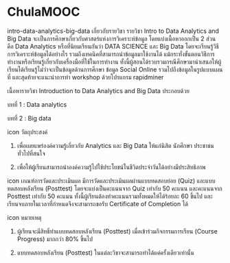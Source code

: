 # ChulaMOOC
intro-data-analytics-big-data
เกี่ยวกับรายวิชา
รายวิชา Intro to Data Analytics and Big Data จะเป็นการศึกษาเกี่ยวกับศาสตร์แห่งการวิเคราะห์ข้อมูล โดยแบ่งเนื้อหาออกเป็น 2 ส่วน คือ Data Analytics หรือที่นิยมเรียนกันว่า DATA SCIENCE และ Big Data โดยจะเรียนรู้วิธีการวิเคราะห์ข้อมูลได้อย่างไร รวมถึงเทคนิคที่สามารถนำข้อมูลมาใช้งานได้ แม้กระทั่งขั้นตอนวิธีการทำงานหรือเรียนรู้เกี่ยวกับเครื่องมือที่ใช้ในการทำงาน ทั้งนี้ผู้สอนได้รวบรวมกรณีศึกษามานำเสนอให้ผู้เรียนได้เรียนรู้ไม่ว่าจะเป็นข้อมูลด้านการศึกษา ข้อมูล Social Online รวมไปถึงข้อมูลในรูปแบบแผนที่ และสุดท้ายจะแนะนำการทำ workshop ด้วยโปรแกรม rapidminer

เนื้อหารายวิชา Introduction to Data Analytics and Big Data ประกอบด้วย

บทที่ 1 : Data analytics

บทที่ 2 : Big data

icon
วัตถุประสงค์
1. เพื่อเผยแพร่องค์ความรู้เกี่ยวกับ Analytics และ Big Data ให้แก่นิสิต นักศึกษา ประชาชนทั่วไปที่สนใจ

2. เพื่อให้ผู้เรียนสามารถนำองค์ความรู้ไปใช้ประโยชน์ในชีวิตประจำวันได้อย่างมีประสิทธิภาพ

icon
เกณฑ์การวัดและประเมินผล
มีการวัดและประเมินผลผ่านแบบทดสอบย่อย (Quiz) และแบบทดสอบหลังเรียน (Posttest) โดยจะแบ่งเป็นคะแนนจาก Quiz เท่ากับ 50 คะแนน และคะแนนจาก Posttest เท่ากับ 50 คะแนน ทั้งนี้ผู้เรียนต้องทำคะแนนรวมทั้งหมดให้ได้ร้อยละ 60 ขึ้นไป และเรียนจบภายในเวลาที่กำหนดจึงจะสามารถขอรับ Certificate of Completion ได้

icon
หมายเหตุ
1. ผู้เรียนจะมีสิทธิ์ทำแบบทดสอบหลังเรียน (Posttest) เมื่อเข้าร่วมกิจกรรมการเรียน (Course Progress) มากกว่า 80% ขึ้นไป

2. แบบทดสอบหลังเรียน (Posttest) ในแต่ละวิชาจะสามารถทำได้แค่ครั้งเดียวเท่านั้น
